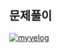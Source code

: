 ## 문제풀이

[![myvelog](https://img.shields.io/badge/3046%20풀이%20정리%20-바로가기-18D6A5)](https://velog.io/@osk3856/BOJ-JAVA-Bronze5-3046)
